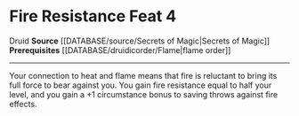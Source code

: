 ﻿---
feat: Fire Resistance
id: '2973'
level: '4'
name: Fire Resistance
prerequisite: '[[DATABASE/druidicorder/Flame|flame order]]'
rarity: Common
source: '[[DATABASE/source/Secrets of Magic|Secrets of Magic]]'
trait:
- '[[DATABASE/trait/Druid|Druid]]'
type: Feat

---
# Fire Resistance <span class="item-type">Feat 4</span>

<span class="item-trait">Druid</span>
**Source** [[DATABASE/source/Secrets of Magic|Secrets of Magic]] 
**Prerequisites** [[DATABASE/druidicorder/Flame|flame order]]

---
Your connection to heat and flame means that fire is reluctant to bring its full force to bear against you. You gain fire resistance equal to half your level, and you gain a +1 circumstance bonus to saving throws against fire effects.